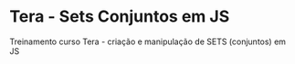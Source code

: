 # Tera - Sets Conjuntos em JS
 Treinamento curso Tera - criação e manipulação de SETS (conjuntos) em JS
